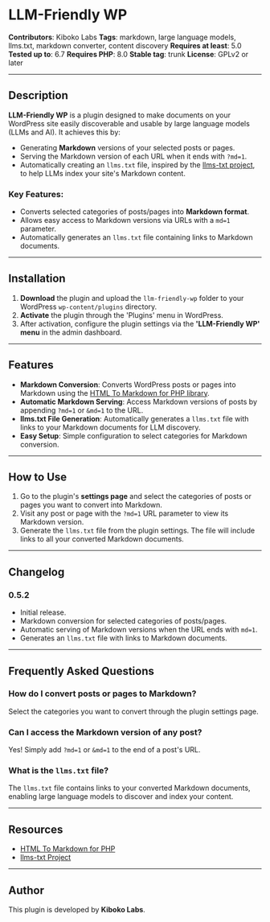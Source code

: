 # LLM-Friendly WP

**Contributors**: Kiboko Labs
**Tags**: markdown, large language models, llms.txt, markdown converter, content discovery
**Requires at least**: 5.0
**Tested up to**: 6.7
**Requires PHP**: 8.0
**Stable tag**: trunk
**License**: GPLv2 or later

---

## Description

**LLM-Friendly WP** is a plugin designed to make documents on your WordPress site easily discoverable and usable by large language models (LLMs and AI). It achieves this by:
- Generating **Markdown** versions of your selected posts or pages.
- Serving the Markdown version of each URL when it ends with `?md=1`.
- Automatically creating an `llms.txt` file, inspired by the [llms-txt project](https://llmstxt.org/), to help LLMs index your site's Markdown content.

### Key Features:
- Converts selected categories of posts/pages into **Markdown format**.
- Allows easy access to Markdown versions via URLs with a `md=1` parameter.
- Automatically generates an `llms.txt` file containing links to Markdown documents.

---

## Installation

1. **Download** the plugin and upload the `llm-friendly-wp` folder to your WordPress `wp-content/plugins` directory.
2. **Activate** the plugin through the 'Plugins' menu in WordPress.
3. After activation, configure the plugin settings via the **'LLM-Friendly WP' menu** in the admin dashboard.

---

## Features

- **Markdown Conversion**: Converts WordPress posts or pages into Markdown using the [HTML To Markdown for PHP library](https://github.com/thephpleague/html-to-markdown).
- **Automatic Markdown Serving**: Access Markdown versions of posts by appending `?md=1` or `&md=1` to the URL.
- **llms.txt File Generation**: Automatically generates a `llms.txt` file with links to your Markdown documents for LLM discovery.
- **Easy Setup**: Simple configuration to select categories for Markdown conversion.

---

## How to Use

1. Go to the plugin's **settings page** and select the categories of posts or pages you want to convert into Markdown.
2. Visit any post or page with the `?md=1` URL parameter to view its Markdown version.
3. Generate the `llms.txt` file from the plugin settings. The file will include links to all your converted Markdown documents.

---

## Changelog

### 0.5.2
- Initial release.
- Markdown conversion for selected categories of posts/pages.
- Automatic serving of Markdown versions when the URL ends with `md=1`.
- Generates an `llms.txt` file with links to Markdown documents.

---

## Frequently Asked Questions

### How do I convert posts or pages to Markdown?
Select the categories you want to convert through the plugin settings page.

### Can I access the Markdown version of any post?
Yes! Simply add `?md=1` or `&md=1` to the end of a post's URL.

### What is the `llms.txt` file?
The `llms.txt` file contains links to your converted Markdown documents, enabling large language models to discover and index your content.

---

## Resources

- [HTML To Markdown for PHP](https://github.com/thephpleague/html-to-markdown)
- [llms-txt Project](https://llmstxt.org/)

---

## Author

This plugin is developed by **Kiboko Labs**.
